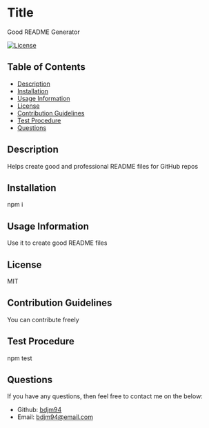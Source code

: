 # Title
  Good README Generator

  [![License](https://img.shields.io/badge/License-MIT-red)](https://opensource.org/licenses/MIT)

  ## Table of Contents
  - [Description](#description)
  - [Installation](#installation)
  - [Usage Information](#usage-information)
  - [License](#license)
  - [Contribution Guidelines](#contribution-guidelines)
  - [Test Procedure](#test-procedure)
  - [Questions](#questions)

  ## Description
  Helps create good and professional README files for GitHub repos

  ## Installation
  npm i

  ## Usage Information
  Use it to create good README files

  ## License
  MIT

  ## Contribution Guidelines
  You can contribute freely

  ## Test Procedure
  npm test

  ## Questions
  If you have any questions, then feel free to contact me on the below:
  - Github: [bdjm94](https://github.com/bdjm94)
  - Email: [bdjm94@email.com](bdjm94@email.com)

